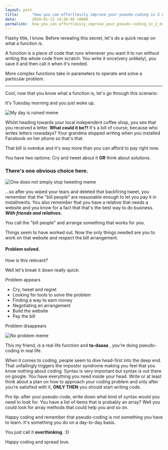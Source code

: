 ```yaml
---
layout: post
title:      "How you can effortlessly improve your pseudo-coding in 2 minutes!"
date:       2020-01-13 14:26:49 +0000
permalink:  how_you_can_effortlessly_improve_your_pseudo-coding_in_2_minutes
---
```



Flashy title, I know.
Before revealing this secret, let's do a quick recap on what a function is.

A function is a piece of code that runs whenever you want it to run without writing the whole code from scratch. You write it once(very unlikely), you save it and then call it when it's needed.

More complex functions take in parameters to operate and solve a particular problem.

--------

Cool, now that you know what a function is, let's go through this scenario:

It's Tuesday morning and you just woke up.

![My day is ruined meme](https://res.cloudinary.com/practicaldev/image/fetch/s--Url6By9v--/c_limit%2Cf_auto%2Cfl_progressive%2Cq_auto%2Cw_880/https://i.kym-cdn.com/photos/images/newsfeed/001/345/823/ac2.png)

Whilst heading towards your local independent coffee shop, you see that you received a letter. **What could it be?!**
It's a bill of course, because who writes letters nowadays? Your grandma stopped writing when you installed Facebook on her phone so that's that.

That bill is overdue and it's way more than you can afford to pay right now.

You have two options: Cry and tweet about it **OR** think about solutions.

### There's one obvious choice here.

![One does not simply stop tweeting meme](https://res.cloudinary.com/practicaldev/image/fetch/s--hAhKZWtF--/c_limit%2Cf_auto%2Cfl_progressive%2Cq_auto%2Cw_880/http://m.quickmeme.com/img/98/98eeb11d3492884796379199b37d90853111df58bc0e10a7cfff41ef0bc2c010.jpg)

...so after you wiped your tears and deleted that backfiring tweet, you remember that the "bill people" are reasonable enough to let you pay it in installments.
You also remember that you have a relative that needs a website and you know for a fact that that's the best way to do business. ***With friends and relatives.***

You call the "bill people" and arrange something that works for you.

Things seem to have worked out. Now the only things needed are you to work on that website and respect the bill arrangement.

#### Problem solved.

How is this relevant?

Well let's break it down really quick:

Problem appears
 
* Cry, tweet and regret
* Looking for tools to solve the problem
* Finding a way to earn money
* Negotiating an arrangement
* Build the website
* Pay the bill

Problem disappears

![No problem meme](https://res.cloudinary.com/practicaldev/image/fetch/s--PdIYapBz--/c_limit%2Cf_auto%2Cfl_progressive%2Cq_auto%2Cw_880/http://memecrunch.com/meme/17N4I/no-problem/image.jpg)

This my friend, is a real life function and **ta-daaaa** , you're doing pseudo-coding in real life.

When it comes to coding, people seem to dive head-first into the deep end. That unfailingly triggers the impostor syndrome making you feel that you know nothing about coding.
Syntax is very important but syntax is out there on google.
You have everything you need inside your head.
Write or at least think about a plan on how to approach your coding problem and only after you're satisfied with it, **ONLY THEN** you should start writing code.

Pro tip: after your pseudo-code, write down what kind of syntax would you need to look for. You have a list of items that is probably an array? Well you could look for array methods that could help you and so on.

Happy coding and remember that pseudo-coding is not something you have to learn. It's something you do on a day-to-day basis.

You just call it **overthinking**. :D

Happy coding and spread love.
